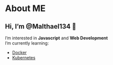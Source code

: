 # About ME
## Hi, I’m @Malthael134 👋
I’m interested in <b>Javascript</b> and <b>Web Development</b><br>
I’m currently learning:
- [Docker](https://www.docker.com/)
- [Kubernetes](https://www.kubernetes.io/)
<!-- - 💞️ I’m looking to collaborate on ... -->
<!-- - 📫 How to reach me ... -->
